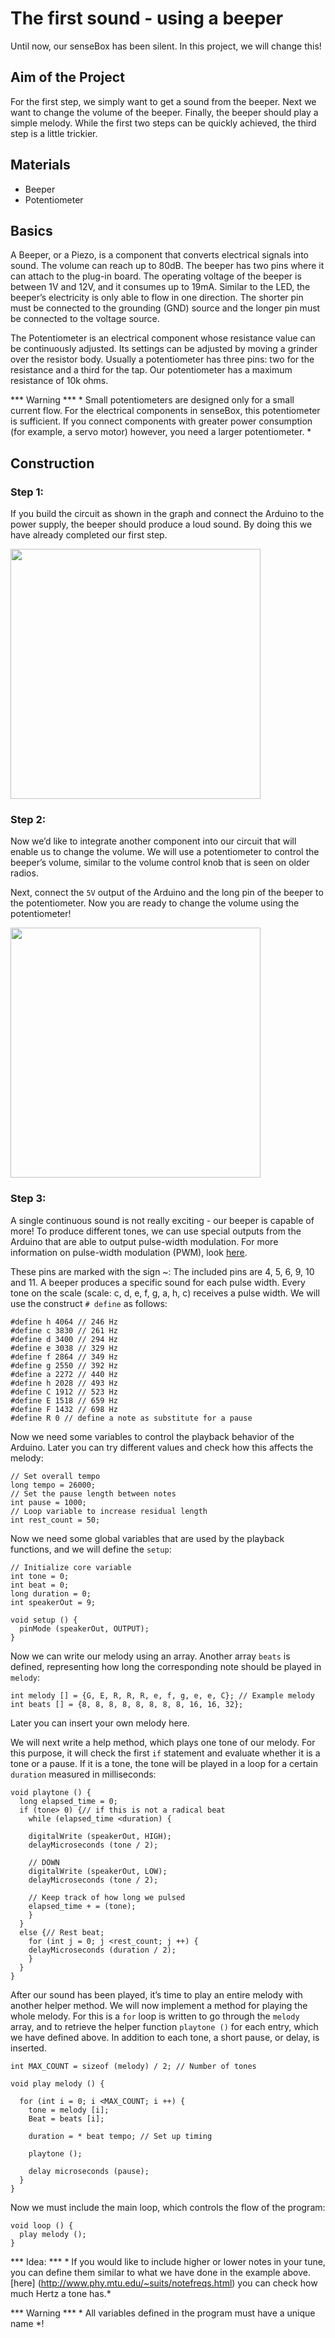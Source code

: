 # The first sound - using a beeper

Until now, our senseBox has been silent. In this project, we will change this!

## Aim of the Project
For the first step, we simply want to get a sound from the beeper. Next we want to change the volume of the beeper. Finally, the beeper should play a simple melody.
While the first two steps can be quickly achieved, the third step is a little trickier.

## Materials
* Beeper
* Potentiometer

## Basics
A Beeper, or a Piezo, is a component that converts electrical signals into sound. The volume can reach up to 80dB. The beeper has two pins where it can attach to the plug-in board. The operating voltage of the beeper is between 1V and 12V, and it consumes up to 19mA. Similar to the LED, the beeper’s electricity is only able to flow in one direction. The shorter pin must be connected to the grounding (GND) source and the longer pin must be connected to the voltage source.

The Potentiometer is an electrical component whose resistance value can be continuously adjusted.
Its settings can be adjusted by moving a grinder over the resistor body.
Usually a potentiometer has three pins: two for the resistance and a third for the tap.
Our potentiometer has a maximum resistance of 10k ohms.

*** Warning *** * Small potentiometers are designed only for a small current flow. For the electrical components in senseBox, this potentiometer is sufficient. If you connect components with greater power consumption (for example, a servo motor) however, you need a larger potentiometer. *


## Construction
### Step 1:
If you build the circuit as shown in the graph and connect the Arduino to the power supply, the beeper should produce a loud sound. By doing this we have already completed our first step.

<img src = "https://raw.githubusercontent.com/sensebox/resources/master/images/edu/station_9_buzzer_simple.png" width = "400" />

### Step 2:
Now we’d like to integrate another component into our circuit that will enable us to change the volume. We will use a potentiometer to control the beeper’s volume, similar to the volume control knob that is seen on older radios.

Next, connect the `5V` output of the Arduino and the long pin of the beeper to the potentiometer.  Now you are ready to change the volume using the potentiometer!

<img src = "https://raw.githubusercontent.com/sensebox/resources/master/images/edu/station_9_buzzer.png" width = "400" />

### Step 3:
A single continuous sound is not really exciting - our beeper is capable of more!
To produce different tones, we can use special outputs from the Arduino that are able to output pulse-width modulation.
For more information on pulse-width modulation (PWM), look [here](http://arduino-for-beginners.blogspot.de/2011/02/arduino-pins-analog-style-output-pulse.html"PWM").

These pins are marked with the sign ~: The included pins are 4, 5, 6, 9, 10 and 11. A beeper produces a specific sound for each pulse width.
Every tone on the scale (scale: c, d, e, f, g, a, h, c) receives a pulse width. We will use the construct `# define` as follows:

```Arduino
#define h 4064 // 246 Hz
#define c 3830 // 261 Hz
#define d 3400 // 294 Hz
#define e 3038 // 329 Hz
#define f 2864 // 349 Hz
#define g 2550 // 392 Hz
#define a 2272 // 440 Hz
#define h 2028 // 493 Hz
#define C 1912 // 523 Hz
#define E 1518 // 659 Hz
#define F 1432 // 698 Hz
#define R 0 // define a note as substitute for a pause
```
Now we need some variables to control the playback behavior of the Arduino.
Later you can try different values and check how this affects the melody:
```Arduino
// Set overall tempo
long tempo = 26000;
// Set the pause length between notes
int pause = 1000;
// Loop variable to increase residual length
int rest_count = 50;
```
Now we need some global variables that are used by the playback functions, and we will define the `setup`:

```Arduino
// Initialize core variable
int tone = 0;
int beat = 0;
long duration = 0;
int speakerOut = 9;

void setup () {
  pinMode (speakerOut, OUTPUT);
}
```

Now we can write our melody using an array. Another array `beats` is defined, representing how long the corresponding note should be played in `melody`:

```Arduino
int melody [] = {G, E, R, R, R, e, f, g, e, e, C}; // Example melody
int beats [] = {8, 8, 8, 8, 8, 8, 8, 8, 16, 16, 32};
```
Later you can insert your own melody here.

We will next write a help method, which plays one tone of our melody. For this purpose, it will check the first `if` statement and evaluate whether it is a tone or a pause. If it is a tone, the tone will be played in a loop for a certain `duration` measured in milliseconds:
```Arduino
void playtone () {
  long elapsed_time = 0;
  if (tone> 0) {// if this is not a radical beat
	while (elapsed_time <duration) {

  	digitalWrite (speakerOut, HIGH);
  	delayMicroseconds (tone / 2);

  	// DOWN
  	digitalWrite (speakerOut, LOW);
  	delayMicroseconds (tone / 2);

  	// Keep track of how long we pulsed
  	elapsed_time + = (tone);
	}
  }
  else {// Rest beat;
	for (int j = 0; j <rest_count; j ++) {
  	delayMicroseconds (duration / 2);
	}
  }
}
```
After our sound has been played, it’s time to play an entire melody with another helper method. We will now implement a method for playing the whole melody.
For this is a `for` loop is written to go through the `melody` array, and to retrieve the helper function `playtone ()` for each entry, which we have defined above. In addition to each tone, a short pause, or delay, is inserted.
```arduino
int MAX_COUNT = sizeof (melody) / 2; // Number of tones

void play melody () {

  for (int i = 0; i <MAX_COUNT; i ++) {
	tone = melody [i];
	Beat = beats [i];

	duration = * beat tempo; // Set up timing

	playtone ();

	delay microseconds (pause);
  }
}
```
Now we must include the main loop, which controls the flow of the program:
```Arduino
void loop () {
  play melody ();
}
```

*** Idea: *** * If you would like to include higher or lower notes in your tune, you can define them similar to what we have done in the example above.  [here] (http://www.phy.mtu.edu/~suits/notefreqs.html) you can check how much Hertz a tone has.*

*** Warning *** * All variables defined in the program must have a unique name *!
